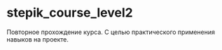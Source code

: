 # stepik_course_level2

Повторное прохождение курса. С целью практического применения навыков на проекте.
